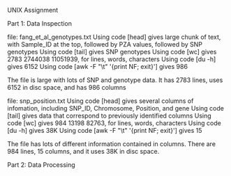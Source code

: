 UNIX Assignment


Part 1: Data Inspection

file: fang_et_al_genotypes.txt
Using code [head] gives large chunk of text, with Sample_ID at the top, followed by PZA values, followed by SNP genotypes
Using code [tail] gives SNP genotypes
Using code [wc] gives 2783  2744038 11051939, for lines, words, characters
Using code [du -h] gives 6152
Using code [awk -F "\t" '{print NF; exit}'] gives 986 

The file is large with lots of SNP and genotype data. It has 2783 lines, uses 6152 in disc space, and has 986 columns

file: snp_position.txt
Using code [head] gives several columns of infomation, including SNP_ID, Chromosome, Position, and gene
Using code [tail] gives data that correspond to previously identified columns
Using code [wc] gives 984 13198 82763, for lines, words, characters
Using code [du -h] gives 38K 
Using code [awk -F "\t" '{print NF; exit}'] gives 15

The file has lots of different information contained in columns. There are 984 lines, 15 columns, and it uses 38K in disc space.

Part 2: Data Processing
